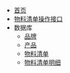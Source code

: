 * [首页]()
* [物料清单操作接口](api/bom.md)
* 数据库
    * [品牌](database/agc_brand.md)
    * [产品](database/agc_catalog.md)
    * [物料清单](database/agc_bill_of_material.md)
    * [物料清单明细](/database/agc_catalog_bom)
    